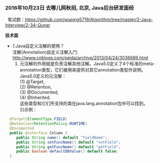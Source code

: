 ### 2016年10月23日 去哪儿网秋招, 北京, Java后台研发面经 ###
 
 笔试题：<https://github.com/wuping5719/Algorithm/tree/master/2-Java-Interview/2-34-Qunar>
 
<Strong>技术面</Strong>

* 1.Java自定义注解的使用？   
 注解(Annotation)自定义注解入门: <http://www.cnblogs.com/peida/archive/2013/04/24/3036689.html>    
  1) 元注解的作用就是负责注解其他注解。Java5.0定义了4个标准的meta-annotation类型，它们被用来提供对其它annotation类型作说明。   
  Java5.0定义的元注解：   
   (1) @Target,   
   (2) @Retention,  
   (3) @Documented,   
   (4) @Inherited.    
   这些类型和它们所支持的类在java.lang.annotation包中可以找到。  
  2)示例：   
```java
  @Target(ElementType.FIELD)
  @Retention(RetentionPolicy.RUNTIME)
  @Documented
  public @interface Column {
     public String name() default "fieldName";
     public String setFuncName() default "setField";
     public String getFuncName() default "getField"; 
     public boolean defaultDBValue() default false;
  }
```
